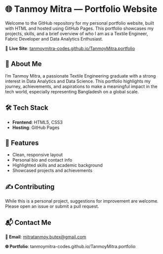 # 🌐 Tanmoy Mitra — Portfolio Website

Welcome to the GitHub repository for my personal portfolio website, built with HTML and hosted using GitHub Pages. This portfolio showcases my projects, skills, and a brief overview of who I am as a Textile Engineer, Fabric Developer and Data Analytics Enthusiast.

🔗 **Live Site**: [tanmoymitra-codes.github.io/TanmoyMitra.portfolio](https://tanmoymitra-codes.github.io/TanmoyMitra.portfolio/)

## 🚀 About Me

I’m Tanmoy Mitra, a passionate Textile Engineering graduate with a strong interest in Data Analytics and Data Science. This portfolio highlights my journey, achievements, and aspirations to make a meaningful impact in the tech world, especially representing Bangladesh on a global scale.

## 🛠️ Tech Stack

- **Frontend**: HTML5, CSS3
- **Hosting**: GitHub Pages

## 📸 Features

- Clean, responsive layout
- Personal bio and contact info
- Highlighted skills and academic background
- Showcased projects and achievements

## ✍️ Contributing
While this is a personal project, suggestions for improvement are welcome. Please open an issue or submit a pull request.

## 📬 Contact Me
**📧 Email**: mitratanmoy.butex@gmail.com

**🌐 Portfolio**: tanmoymitra-codes.github.io/TanmoyMitra.portfolio





